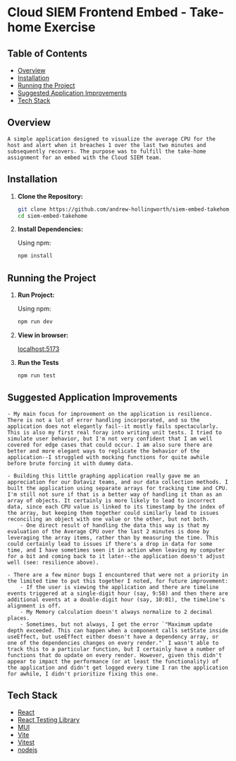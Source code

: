 # Cloud SIEM Frontend Embed - Take-home Exercise

## Table of Contents

- [Overview](#overview)
- [Installation](#installation)
- [Running the Project](#running-the-project)
- [Suggested Application Improvements](#suggested-application-improvements)
- [Tech Stack](#tech-stack)

## Overview

    A simple application designed to visualize the average CPU for the host and alert when it breaches 1 over the last two minutes and subsequently recovers. The purpose was to fulfill the take-home assignment for an embed with the Cloud SIEM team. 

## Installation

1. **Clone the Repository:**

   ```bash
   git clone https://github.com/andrew-hollingworth/siem-embed-takehome.git
   cd siem-embed-takehome
   ```

2. **Install Dependencies:**

   Using npm:

   ```bash
   npm install
   ```

## Running the Project

1. **Run Project:**

   Using npm:

   ```bash
   npm run dev
   ```

2. **View in browser:**

   [localhost:5173](http://localhost:5173/)

3. **Run the Tests**

   ```bash
   npm run test
   ```

## Suggested Application Improvements

    - My main focus for improvement on the application is resilience. There is not a lot of error handling incorporated, and so the application does not elegantly fail--it mostly fails spectacularly. This is also my first real foray into writing unit tests. I tried to simulate user behavior, but I'm not very confident that I am well covered for edge cases that could occur. I am also sure there are better and more elegant ways to replicate the behavior of the application--I struggled with mocking functions for quite awhile before brute forcing it with dummy data.

    - Building this little graphing application really gave me an appreciation for our Dataviz teams, and our data collection methods. I built the application using separate arrays for tracking time and CPU. I'm still not sure if that is a better way of handling it than as an array of objects. It certainly is more likely to lead to incorrect data, since each CPU value is linked to its timestamp by the index of the array, but keeping them together could similarly lead to issues reconciling an object with one value or the other, but not both.
        - One direct result of handling the data this way is that my evaluation of the Average CPU over the last 2 minutes is done by leveraging the array items, rather than by measuring the time. This could certainly lead to issues if there's a drop in data for some time, and I have sometimes seen it in action when leaving my computer for a bit and coming back to it later--the application doesn't adjust well (see: resilience above).

    - There are a few minor bugs I encountered that were not a priority in the limited time to put this together I noted, for future improvement:
        - If the user is viewing the application and there are timeline events triggered at a single-digit hour (say, 9:58) and then there are additional events at a double-digit hour (say, 10:01), the timeline's alignment is off.
        - My Memory calculation doesn't always normalize to 2 decimal places.
        - Sometimes, but not always, I get the error `"Maximum update depth exceeded. This can happen when a component calls setState inside useEffect, but useEffect either doesn't have a dependency array, or one of the dependencies changes on every render."` I wasn't able to track this to a particular function, but I certainly have a number of functions that do update on every render. However, given this didn't appear to impact the performance (or at least the functionality) of the application and didn't get logged every time I ran the application for awhile, I didn't prioritize fixing this one.

## Tech Stack

- [React](https://react.dev/)
- [React Testing Library](https://testing-library.com/docs/react-testing-library/intro)
- [MUI](https://mui.com/)
- [Vite](https://vitejs.dev/)
- [Vitest](https://vitest.dev/)
- [nodejs](https://nodejs.org/en)

